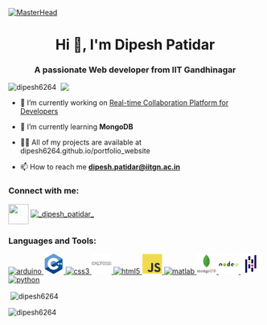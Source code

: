 [![MasterHead](https://img.freepik.com/free-photo/programming-script-text-coding-word_53876-121207.jpg?w=1380&t=st=1690611417~exp=1690612017~hmac=1c67cf6950680dea2bd597f3326b574054ac86132946692112ae3f8efd002315)](https://dipesh6264.io)
<h1 align="center">Hi 👋, I'm Dipesh Patidar</h1>
<h3 align="center">A passionate Web developer from IIT Gandhinagar</h3>
<img align="right" width="400" src="https://img.freepik.com/free-vector/hacker-operating-laptop-cartoon-icon-illustration-technology-icon-concept-isolated-flat-cartoon-style_138676-2387.jpg?w=996&t=st=1690610968~exp=1690611568~hmac=700817209eea5c9009f8bd326749143ed3e30e4bd779d9c1b516d9e14c12c25b">
<p align="left"> <img src="https://komarev.com/ghpvc/?username=dipesh6264&label=Profile%20views&color=0e75b6&style=flat" alt="dipesh6264" /> </p>

- 🔭 I’m currently working on [Real-time Collaboration Platform for Developers](https://github.com/dipesh6264/Metis_project_compiler)

- 🌱 I’m currently learning **MongoDB**

- 👨‍💻 All of my projects are available at dipesh6264.github.io/portfolio_website

- 📫 How to reach me **dipesh.patidar@iitgn.ac.in**

<h3 align="left">Connect with me:</h3>
<p align="left">
<a href="https://linkedin.com/in/dipesh-patidar-586133256/" target="blank"><img align="center" src="https://img.freepik.com/premium-vector/square-linkedin-logo-isolated-white-background_469489-892.jpg?size=626&ext=jpg&ga=GA1.1.123733343.1681604264&semt=ais" height="40" width="40" /></a>
<a href="https://instagram.com/_dipesh_patidar_" target="blank"><img align="center" src="https://img.freepik.com/free-vector/instagram-icon_1057-2227.jpg?size=626&ext=jpg&ga=GA1.1.123733343.1681604264&semt=ais" alt="_dipesh_patidar_" height="40" width="40" /></a>
</p>

<h3 align="left">Languages and Tools:</h3>
<p align="left"> <a href="https://www.arduino.cc/" target="_blank" rel="noreferrer"> <img src="https://cdn.worldvectorlogo.com/logos/arduino-1.svg" alt="arduino" width="40" height="40"/> </a> <a href="https://www.w3schools.com/cpp/" target="_blank" rel="noreferrer"> <img src="https://raw.githubusercontent.com/devicons/devicon/master/icons/cplusplus/cplusplus-original.svg" alt="cplusplus" width="40" height="40"/> </a> <a href="https://www.w3schools.com/css/" target="_blank" rel="noreferrer"> <img src="https://cdn-icons-png.flaticon.com/512/919/919826.png?w=996&t=st=1690613336~exp=1690613936~hmac=8751061a282a6d8b582dd75e36cf9a54396414d4d009c92db060c270e7f9e961" alt="css3" width="40" height="40"/> </a> <a href="https://expressjs.com" target="_blank" rel="noreferrer"> <img src="https://raw.githubusercontent.com/devicons/devicon/master/icons/express/express-original-wordmark.svg" alt="express" width="40" height="40"/> </a> <a href="https://www.w3.org/html/" target="_blank" rel="noreferrer"> <img src="https://cdn-icons-png.flaticon.com/512/919/919827.png?w=996&t=st=1690613264~exp=1690613864~hmac=a4901f76f3582d615e3cdc5c996bf4ad5f7caa9a52952925e0ca105449a042c8" alt="html5" width="40" height="40"/> </a> <a href="https://developer.mozilla.org/en-US/docs/Web/JavaScript" target="_blank" rel="noreferrer"> <img src="https://raw.githubusercontent.com/devicons/devicon/master/icons/javascript/javascript-original.svg" alt="javascript" width="40" height="40"/> </a> <a href="https://www.mathworks.com/" target="_blank" rel="noreferrer"> <img src="https://upload.wikimedia.org/wikipedia/commons/2/21/Matlab_Logo.png" alt="matlab" width="40" height="40"/> </a> <a href="https://www.mongodb.com/" target="_blank" rel="noreferrer"> <img src="https://raw.githubusercontent.com/devicons/devicon/master/icons/mongodb/mongodb-original-wordmark.svg" alt="mongodb" width="40" height="40"/> </a> <a href="https://nodejs.org" target="_blank" rel="noreferrer"> <img src="https://raw.githubusercontent.com/devicons/devicon/master/icons/nodejs/nodejs-original-wordmark.svg" alt="nodejs" width="40" height="40"/> </a> <a href="https://pandas.pydata.org/" target="_blank" rel="noreferrer"> <img src="https://raw.githubusercontent.com/devicons/devicon/2ae2a900d2f041da66e950e4d48052658d850630/icons/pandas/pandas-original.svg" alt="pandas" width="40" height="40"/> </a> <a href="https://www.python.org" target="_blank" rel="noreferrer"> <img src="https://cdn-icons-png.flaticon.com/512/423/423066.png?w=996&t=st=1690613436~exp=1690614036~hmac=118b1d3940f2e9626850d46ac31959a4cf687c846b8f5f7befb054e470bc6b5f" alt="python" width="40" height="40"/> </a> </p>

<p>&nbsp;<img align="center" src="https://github-readme-stats.vercel.app/api?username=dipesh6264&show_icons=true&locale=en" alt="dipesh6264" /></p>

<p><img align="center" src="https://github-readme-streak-stats.herokuapp.com/?user=dipesh6264&" alt="dipesh6264" /></p>
